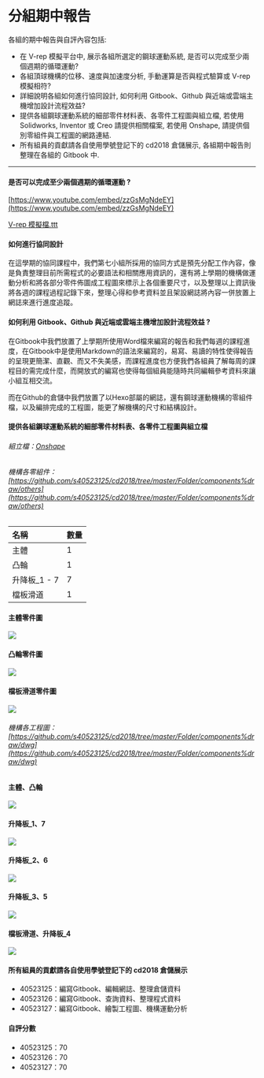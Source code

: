# 分組期中報告

各組的期中報告與自評內容包括:

* 在 V-rep 模擬平台中, 展示各組所選定的鋼球運動系統, 是否可以完成至少兩個週期的循環運動?
* 各組頂球機構的位移、速度與加速度分析, 手動運算是否與程式驗算或 V-rep 模擬相符?
* 詳細說明各組如何進行協同設計, 如何利用 Gitbook、Github 與近端或雲端主機增加設計流程效益?
* 提供各組鋼球運動系統的細部零件材料表、各零件工程圖與組立檔, 若使用 Solidworks, Inventor 或 Creo 請提供相關檔案, 若使用 Onshape, 請提供個別零組件與工程圖的網路連結.
* 所有組員的貢獻請各自使用學號登記下的 cd2018 倉儲展示, 各組期中報告則整理在各組的 Gitbook 中.

---

#### 是否可以完成至少兩個週期的循環運動 ?

[https://www.youtube.com/embed/zzGsMgNdeEY](https://www.youtube.com/embed/zzGsMgNdeEY)

[V-rep 模擬檔.ttt](https://github.com/s40523125/ag6_cadp_finalproject/blob/gh-pages/mech_design/v-rep_models/40523125張志雲軌道模擬.ttt)

#### 如何進行協同設計

在這學期的協同課程中，我們第七小組所採用的協同方式是預先分配工作內容，像是負責整理目前所需程式的必要語法和相關應用資訊的，還有將上學期的機構做運動分析和將各部分零件佈圖成工程圖來標示上各個重要尺寸，以及整理以上資訊後將各週的課程過程記錄下來，整理心得和參考資料並且架設網誌將內容一併放置上網誌來進行進度追蹤。

#### 如何利用 Gitbook、Github 與近端或雲端主機增加設計流程效益 ?

在Gitbook中我們放置了上學期所使用Word檔來編寫的報告和我們每週的課程進度，在Gitbook中是使用Markdown的語法來編寫的，易寫、易讀的特性使得報告的呈現更簡潔、直觀、而又不失美感，而課程進度也方便我們各組員了解每周的課程目的需完成什麼，而開放式的編寫也使得每個組員能隨時共同編輯參考資料來讓小組互相交流。

而在Github的倉儲中我們放置了以Hexo部屬的網誌，還有鋼球運動機構的零組件檔，以及編排完成的工程圖，能更了解機構的尺寸和結構設計。

#### 提供各組鋼球運動系統的細部零件材料表、各零件工程圖與組立檔

###### 組立檔：[Onshape](https://cad.onshape.com/documents/014b70338180f7ab98b694d9/w/40f8b5e690a66afc38dd06ad/e/cdfa5a143eee92d8d61d0054)

###### 機構各零組件：[https://github.com/s40523125/cd2018/tree/master/Folder/components%draw/others](https://github.com/s40523125/cd2018/tree/master/Folder/components%draw/others)

| **名稱** | **數量** |
| :--- | :--- |
| 主體 | 1 |
| 凸輪 | 1 |
| 升降板\_1 - 7 | 7 |
| 檔板滑道 | 1 |

#### 主體零件圖

![](picture/1524510117274.jpg)

#### 凸輪零件圖

#### ![](picture/1524510034548.jpg)

#### 檔板滑道零件圖

![](picture/1524510220012.jpg)

###### 機構各工程圖：[https://github.com/s40523125/cd2018/tree/master/Folder/components%draw/dwg](https://github.com/s40523125/cd2018/tree/master/Folder/components%draw/dwg)

#### 主體、凸輪

![](picture/1524508494764.jpg)

#### 升降板\_1、7

![](picture/1524508953551.jpg)

#### 升降板\_2、6

![](picture/1524509000355.jpg)

#### 升降板\_3、5

![](picture/1524509058728.jpg)

#### 檔板滑道、升降板\_4

![](/picture/1524509143444.jpg)

#### 所有組員的貢獻請各自使用學號登記下的 cd2018 倉儲展示

* 40523125：編寫Gitbook、編輯網誌、整理倉儲資料
* 40523126：編寫Gitbook、查詢資料、整理程式資料
* 40523127：編寫Gitbook、繪製工程圖、機構運動分析

#### 自評分數

* 40523125：70
* 40523126：70
* 40523127：70




